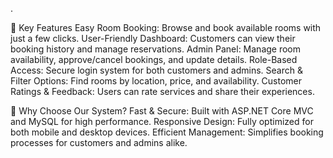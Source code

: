 .

🌟 Key Features
Easy Room Booking: Browse and book available rooms with just a few clicks.
User-Friendly Dashboard: Customers can view their booking history and manage reservations.
Admin Panel: Manage room availability, approve/cancel bookings, and update details.
Role-Based Access: Secure login system for both customers and admins.
Search & Filter Options: Find rooms by location, price, and availability.
Customer Ratings & Feedback: Users can rate services and share their experiences.


🚀 Why Choose Our System?
Fast & Secure: Built with ASP.NET Core MVC and MySQL for high performance.
Responsive Design: Fully optimized for both mobile and desktop devices.
Efficient Management: Simplifies booking processes for customers and admins alike.
